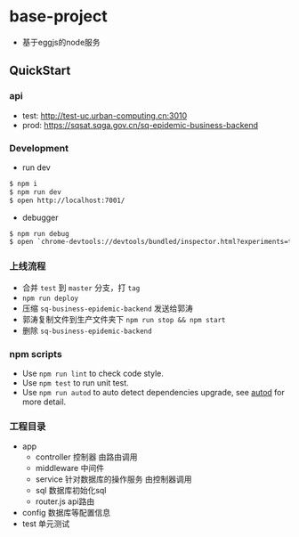 # base-project
- 基于eggjs的node服务

## QuickStart

### api
- test: http://test-uc.urban-computing.cn:3010
- prod: https://sqsat.sqga.gov.cn/sq-epidemic-business-backend

### Development

- run dev
```bash
$ npm i
$ npm run dev
$ open http://localhost:7001/
```

- debugger
```bash
$ npm run debug
$ open `chrome-devtools://devtools/bundled/inspector.html?experiments=true&v8only=true&ws=127.0.0.1:9999/__ws_proxy__`
```

### 上线流程

- 合并 `test` 到 `master` 分支，打 `tag`
- `npm run deploy`
- 压缩 `sq-business-epidemic-backend` 发送给郭涛
- 郭涛复制文件到生产文件夹下 `npm run stop && npm start`
- 删除 `sq-business-epidemic-backend`

### npm scripts

- Use `npm run lint` to check code style.
- Use `npm test` to run unit test.
- Use `npm run autod` to auto detect dependencies upgrade, see [autod](https://www.npmjs.com/package/autod) for more detail.

### 工程目录
- app 
    - controller 控制器 由路由调用
    - middleware 中间件
    - service 针对数据库的操作服务 由控制器调用
    - sql 数据库初始化sql
    - router.js api路由
- config 数据库等配置信息
- test 单元测试